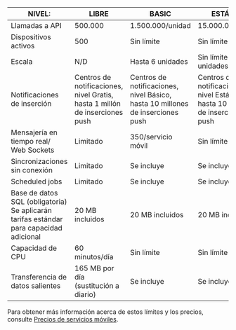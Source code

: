 
| NIVEL: | LIBRE | BASIC | ESTÁNDAR |
| --- | --- | --- | --- |
| Llamadas a API |500.000 |1.500.000/unidad |15.000.000/unidad |
| Dispositivos activos |500 |Sin límite |Sin límite |
| Escala |N/D |Hasta 6 unidades |Sin límite de unidades |
| Notificaciones de inserción |Centros de notificaciones, nivel Gratis, hasta 1 millón de inserciones push |Centros de notificaciones, nivel Básico, hasta 10 millones de inserciones push |Centros de notificaciones, nivel Estándar, hasta 10 millones de inserciones push |
| Mensajería en tiempo real/<br/>Web Sockets |Limitado |350/servicio móvil |Sin límite |
| Sincronizaciones sin conexión |Limitado |Se incluye |Se incluye |
| Scheduled jobs |Limitado |Se incluye |Se incluye |
| Base de datos SQL (obligatoria)  <br/>Se aplicarán tarifas estándar para capacidad adicional |20 MB incluidos |20 MB incluidos |20 MB incluidos |
| Capacidad de CPU |60 minutos/día |Sin límite |Sin límite |
| Transferencia de datos salientes |165 MB por día (sustitución a diario) |Se incluye |Se incluye |

Para obtener más información acerca de estos límites y los precios, consulte [Precios de servicios móviles](https://azure.microsoft.com/pricing/details/mobile-services/). 



<!--HONumber=Nov16_HO3-->



